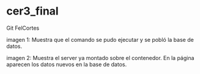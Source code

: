 # cer3_final

Git FelCortes

imagen 1: Muestra que el comando se pudo ejecutar y se pobló la base de datos.

imagen 2: Muestra el server ya montado sobre el contenedor. En la página aparecen los datos nuevos en la base de datos.
